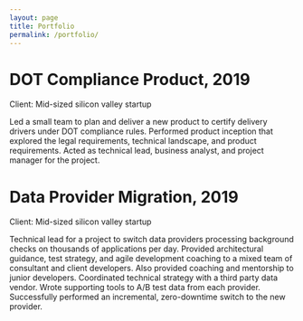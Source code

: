 ```yaml
---
layout: page
title: Portfolio
permalink: /portfolio/
---
```


# DOT Compliance Product, 2019

Client: Mid-sized silicon valley startup

Led a small team to plan and deliver a new product to certify delivery drivers under DOT compliance rules. Performed 
product inception that explored the legal requirements, technical landscape, and product requirements. Acted as 
technical lead, business analyst, and project manager for the project.

# Data Provider Migration, 2019

Client: Mid-sized silicon valley startup

Technical lead for a project to switch data providers processing background checks on thousands of applications per 
day. Provided architectural guidance, test strategy, and agile development coaching to a mixed team of consultant 
and client developers. Also provided coaching and mentorship to junior developers. Coordinated technical strategy 
with a third party data vendor. Wrote supporting tools to A/B test data from each provider. Successfully performed 
an incremental, zero-downtime switch to the new provider.

